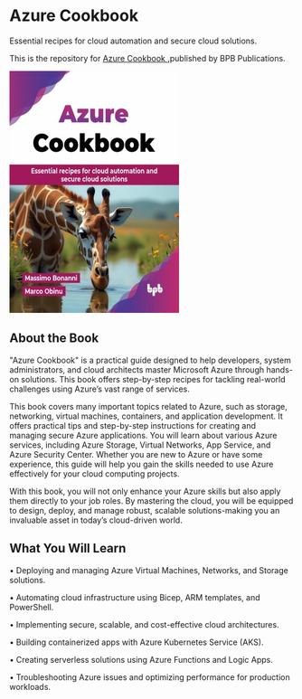 # Azure Cookbook

Essential recipes for cloud automation and secure cloud solutions.

This is the repository for [Azure Cookbook
](https://bpbonline.com/products/azure-cookbook-1?variant=44176432005320),published by BPB Publications.

<img src="9789365890198.jpg">

## About the Book
"Azure Cookbook" is a practical guide designed to help developers, system administrators, and cloud architects master Microsoft Azure through hands-on solutions. This book offers step-by-step recipes for tackling real-world challenges using Azure’s vast range of services.

This book covers many important topics related to Azure, such as storage, networking, virtual machines, containers, and application development. It offers practical tips and step-by-step instructions for creating and managing secure Azure applications. You will learn about various Azure services, including Azure Storage, Virtual Networks, App Service, and Azure Security Center. Whether you are new to Azure or have some experience, this guide will help you gain the skills needed to use Azure effectively for your cloud computing projects.

With this book, you will not only enhance your Azure skills but also apply them directly to your job roles. By mastering the cloud, you will be equipped to design, deploy, and manage robust, scalable solutions-making you an invaluable asset in today’s cloud-driven world.

## What You Will Learn
• Deploying and managing Azure Virtual Machines, Networks, and Storage solutions.

• Automating cloud infrastructure using Bicep, ARM templates, and PowerShell.

• Implementing secure, scalable, and cost-effective cloud architectures.

• Building containerized apps with Azure Kubernetes Service (AKS).

• Creating serverless solutions using Azure Functions and Logic Apps.

• Troubleshooting Azure issues and optimizing performance for production workloads.
